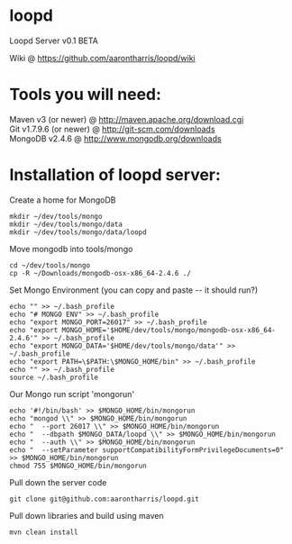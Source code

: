 loopd
=====

Loopd Server v0.1 BETA

Wiki @ https://github.com/aarontharris/loopd/wiki

Tools you will need:
====================

Maven v3 (or newer) @ http://maven.apache.org/download.cgi<br>
Git v1.7.9.6 (or newer) @ http://git-scm.com/downloads<br>
MongoDB v2.4.6 @ http://www.mongodb.org/downloads<br>

Installation of loopd server:
=============================

Create a home for MongoDB<br>
```
mkdir ~/dev/tools/mongo
mkdir ~/dev/tools/mongo/data
mkdir ~/dev/tools/mongo/data/loopd
```

Move mongodb into tools/mongo<br>
```
cd ~/dev/tools/mongo
cp -R ~/Downloads/mongodb-osx-x86_64-2.4.6 ./
```

Set Mongo Environment (you can copy and paste -- it should run?)<br>
```
echo "" >> ~/.bash_profile
echo "# MONGO ENV" >> ~/.bash_profile
echo "export MONGO_PORT=26017" >> ~/.bash_profile
echo "export MONGO_HOME='$HOME/dev/tools/mongo/mongodb-osx-x86_64-2.4.6'" >> ~/.bash_profile
echo "export MONGO_DATA='$HOME/dev/tools/mongo/data'" >> ~/.bash_profile
echo "export PATH=\$PATH:\$MONGO_HOME/bin" >> ~/.bash_profile
echo "" >> ~/.bash_profile
source ~/.bash_profile
```

Our Mongo run script 'mongorun'<br>
```
echo '#!/bin/bash' >> $MONGO_HOME/bin/mongorun
echo "mongod \\" >> $MONGO_HOME/bin/mongorun
echo "  --port 26017 \\" >> $MONGO_HOME/bin/mongorun
echo "  --dbpath $MONGO_DATA/loopd \\" >> $MONGO_HOME/bin/mongorun
echo "  --auth \\" >> $MONGO_HOME/bin/mongorun
echo "  --setParameter supportCompatibilityFormPrivilegeDocuments=0" >> $MONGO_HOME/bin/mongorun
chmod 755 $MONGO_HOME/bin/mongorun
```



Pull down the server code<br>
```
git clone git@github.com:aarontharris/loopd.git
```

Pull down libraries and build using maven<br>
```
mvn clean install
```


